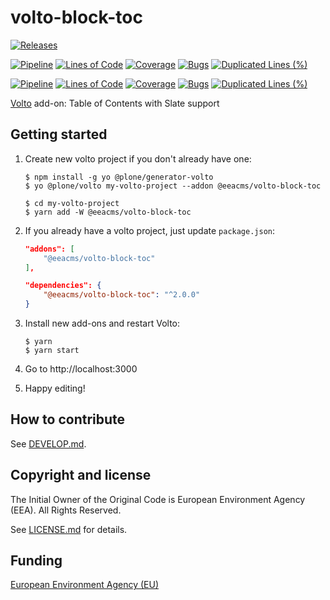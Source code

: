 # volto-block-toc
[![Releases](https://img.shields.io/github/v/release/eea/volto-block-toc)](https://github.com/eea/volto-block-toc/releases)

[![Pipeline](https://ci.eionet.europa.eu/buildStatus/icon?job=volto-addons%2Fvolto-block-toc%2Fmaster&subject=master)](https://ci.eionet.europa.eu/view/Github/job/volto-addons/job/volto-block-toc/job/master/display/redirect)
[![Lines of Code](https://sonarqube.eea.europa.eu/api/project_badges/measure?project=volto-block-toc-master&metric=ncloc)](https://sonarqube.eea.europa.eu/dashboard?id=volto-block-toc-master)
[![Coverage](https://sonarqube.eea.europa.eu/api/project_badges/measure?project=volto-block-toc-master&metric=coverage)](https://sonarqube.eea.europa.eu/dashboard?id=volto-block-toc-master)
[![Bugs](https://sonarqube.eea.europa.eu/api/project_badges/measure?project=volto-block-toc-master&metric=bugs)](https://sonarqube.eea.europa.eu/dashboard?id=volto-block-toc-master)
[![Duplicated Lines (%)](https://sonarqube.eea.europa.eu/api/project_badges/measure?project=volto-block-toc-master&metric=duplicated_lines_density)](https://sonarqube.eea.europa.eu/dashboard?id=volto-block-toc-master)

[![Pipeline](https://ci.eionet.europa.eu/buildStatus/icon?job=volto-addons%2Fvolto-block-toc%2Fdevelop&subject=develop)](https://ci.eionet.europa.eu/view/Github/job/volto-addons/job/volto-block-toc/job/develop/display/redirect)
[![Lines of Code](https://sonarqube.eea.europa.eu/api/project_badges/measure?project=volto-block-toc-develop&metric=ncloc)](https://sonarqube.eea.europa.eu/dashboard?id=volto-block-toc-develop)
[![Coverage](https://sonarqube.eea.europa.eu/api/project_badges/measure?project=volto-block-toc-develop&metric=coverage)](https://sonarqube.eea.europa.eu/dashboard?id=volto-block-toc-develop)
[![Bugs](https://sonarqube.eea.europa.eu/api/project_badges/measure?project=volto-block-toc-develop&metric=bugs)](https://sonarqube.eea.europa.eu/dashboard?id=volto-block-toc-develop)
[![Duplicated Lines (%)](https://sonarqube.eea.europa.eu/api/project_badges/measure?project=volto-block-toc-develop&metric=duplicated_lines_density)](https://sonarqube.eea.europa.eu/dashboard?id=volto-block-toc-develop)


[Volto](https://github.com/plone/volto) add-on: Table of Contents with Slate support

## Getting started

1. Create new volto project if you don't already have one:

   ```
   $ npm install -g yo @plone/generator-volto
   $ yo @plone/volto my-volto-project --addon @eeacms/volto-block-toc

   $ cd my-volto-project
   $ yarn add -W @eeacms/volto-block-toc
   ```

1. If you already have a volto project, just update `package.json`:

   ```JSON
   "addons": [
       "@eeacms/volto-block-toc"
   ],

   "dependencies": {
       "@eeacms/volto-block-toc": "^2.0.0"
   }
   ```

1. Install new add-ons and restart Volto:

   ```
   $ yarn
   $ yarn start
   ```

1. Go to http://localhost:3000

1. Happy editing!

## How to contribute

See [DEVELOP.md](https://github.com/eea/volto-block-toc/blob/master/DEVELOP.md2).

## Copyright and license

The Initial Owner of the Original Code is European Environment Agency (EEA).
All Rights Reserved.

See [LICENSE.md](https://github.com/eea/volto-block-toc/blob/master/LICENSE.md) for details.

## Funding

[European Environment Agency (EU)](http://eea.europa.eu)
